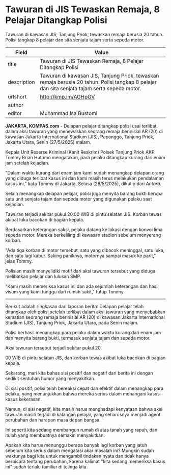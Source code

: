 # Tawuran di JIS Tewaskan Remaja, 8 Pelajar Ditangkap Polisi

Tawuran di kawasan JIS, Tanjung Priok, tewaskan remaja berusia 20 tahun. Polisi tangkap 8 pelajar dan sita senjata tajam serta sepeda motor.

| Field       | Value                                                       |
|-------------|-------------------------------------------------------------|
| title       | Tawuran di JIS Tewaskan Remaja, 8 Pelajar Ditangkap Polisi |
| description | Tawuran di kawasan JIS, Tanjung Priok, tewaskan remaja berusia 20 tahun. Polisi tangkap 8 pelajar dan sita senjata tajam serta sepeda motor. |
| urlshort    | http://kmp.im/AGHpGV |
| author      |  |
| editor      | Muhammad Isa Bustomi |

**JAKARTA, KOMPAS.com** - Delapan pelajar ditangkap polisi usai terlibat dalam aksi tawuran yang menewaskan seorang remaja berinisial AR (20) di kawasan Jakarta International Stadium (JIS), Papanggo, Tanjung Priok, Jakarta Utara, Senin (27/5/2025) malam.

Kepala Unit Reserse Kriminal (Kanit Reskrim) Polsek Tanjung Priok AKP Tommy Brian Hutomo mengatakan, para pelaku ditangkap kurang dari enam jam setelah kejadian.

"Dalam waktu kurang dari enam jam kami sudah menangkap delapan orang yang diduga terlibat kasus ini dan kami masih terus melakukan pendalaman kasus ini," kata Tommy di Jakarta, Selasa (28/5/2025), dikutip dari *Antara.*

Selain menangkap delapan pelajar, polisi juga menyita barang bukti berupa satu unit senjata tajam dan sepeda motor yang digunakan pelaku saat kejadian.

Tawuran terjadi sekitar pukul 20.00 WIB di pintu selatan JIS. Korban tewas akibat luka bacokan di bagian kepala.

Berdasarkan keterangan saksi, pelaku datang ke lokasi dengan konvoi lima sepeda motor. Mereka berkeliling di kawasan stadion sebelum menyerang korban.

"Ada tiga korban di motor tersebut, satu yang dibacok meninggal, satu luka, dan satu lagi kabur. Saking paniknya, motornya sampai masuk ke parit," jelas Tommy.

Polisian masih menyelidiki motif dari aksi tawuran tersebut yang diduga melibatkan pelajar dan lulusan SMP.

\"Kami masih memeriksa kasus ini dan ada sejumlah keterangan dan hasil visum yang kami tunggu dari rumah sakit,\" tutup Tommy.

---
Berikut adalah ringkasan dari laporan berita: Delapan pelajar telah ditangkap oleh polisi setelah terlibat dalam aksi tawuran yang menyebabkan kematian seorang remaja berinisial AR (20) di kawasan Jakarta International Stadium (JIS), Tanjung Priok, Jakarta Utara, pada Senin malam.

 Polisi berhasil menangkap para pelaku dalam waktu kurang dari enam jam dan menyita barang bukti, termasuk senjata tajam dan sepeda motor.

 Aksi tawuran tersebut terjadi sekitar pukul 20.

00 WIB di pintu selatan JIS, dan korban tewas akibat luka bacokan di bagian kepala.



Sekarang, mari kita bahas sisi positif dan negatif dari berita ini dengan sedikit sentuhan humor yang menyakitkan.

 Di sisi positif, polisi telah bereaksi cepat dan efektif dalam menangkap para pelaku, yang menunjukkan bahwa mereka serius dalam menangani kasus-kasus kekerasan.

 Namun, di sisi negatif, kita masih harus menghadapi kenyataan bahwa aksi tawuran masih terjadi di kalangan pelajar, yang seharusnya menjadi agent perubahan dan harapan masa depan bangsa.

 Ini seperti kita sedang membangun rumah di atas tanah yang rapuh, dan itulah yang membuatnya semakin menyakitkan.

 Apakah kita harus menunggu berapa banyak lagi korban yang jatuh sebelum kita serius dalam mengatasi akar masalah ini? Mungkin sudah waktunya bagi kita untuk mengambil tindakan nyata dan tidak hanya berbicara tentang perubahan, karena kalimat "kita sedang memeriksa kasus ini" sudah terlalu familiar di telinga kita.
